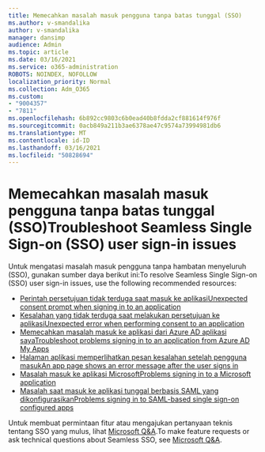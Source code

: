 ```yaml
---
title: Memecahkan masalah masuk pengguna tanpa batas tunggal (SSO)
ms.author: v-smandalika
author: v-smandalika
manager: dansimp
audience: Admin
ms.topic: article
ms.date: 03/16/2021
ms.service: o365-administration
ROBOTS: NOINDEX, NOFOLLOW
localization_priority: Normal
ms.collection: Adm_O365
ms.custom:
- "9004357"
- "7811"
ms.openlocfilehash: 6b892cc9803c6b0ead40b8fdda2cf881614f976f
ms.sourcegitcommit: 0acb849a211b3ae6378ae47c9574a73994981db6
ms.translationtype: MT
ms.contentlocale: id-ID
ms.lasthandoff: 03/16/2021
ms.locfileid: "50828694"
---
```

# <a name="troubleshoot-seamless-single-sign-on-sso-user-sign-in-issues"></a><span data-ttu-id="68c5b-102">Memecahkan masalah masuk pengguna tanpa batas tunggal (SSO)</span><span class="sxs-lookup"><span data-stu-id="68c5b-102">Troubleshoot Seamless Single Sign-on (SSO) user sign-in issues</span></span>

<span data-ttu-id="68c5b-103">Untuk mengatasi masalah masuk pengguna tanpa hambatan menyeluruh (SSO), gunakan sumber daya berikut ini:</span><span class="sxs-lookup"><span data-stu-id="68c5b-103">To resolve Seamless Single Sign-on (SSO) user sign-in issues, use the following recommended resources:</span></span>

- [<span data-ttu-id="68c5b-104">Perintah persetujuan tidak terduga saat masuk ke aplikasi</span><span class="sxs-lookup"><span data-stu-id="68c5b-104">Unexpected consent prompt when signing in to an application</span></span>](https://docs.microsoft.com/azure/active-directory/manage-apps/application-sign-in-unexpected-user-consent-prompt) 
- [<span data-ttu-id="68c5b-105">Kesalahan yang tidak terduga saat melakukan persetujuan ke aplikasi</span><span class="sxs-lookup"><span data-stu-id="68c5b-105">Unexpected error when performing consent to an application</span></span>](https://docs.microsoft.com/azure/active-directory/manage-apps/application-sign-in-unexpected-user-consent-error) 
- [<span data-ttu-id="68c5b-106">Memecahkan masalah masuk ke aplikasi dari Azure AD aplikasi saya</span><span class="sxs-lookup"><span data-stu-id="68c5b-106">Troubleshoot problems signing in to an application from Azure AD My Apps</span></span>](https://docs.microsoft.com/azure/active-directory/manage-apps/application-sign-in-other-problem-access-panel) 
- [<span data-ttu-id="68c5b-107">Halaman aplikasi memperlihatkan pesan kesalahan setelah pengguna masuk</span><span class="sxs-lookup"><span data-stu-id="68c5b-107">An app page shows an error message after the user signs in</span></span>](https://docs.microsoft.com/azure/active-directory/manage-apps/application-sign-in-problem-application-error)
- [<span data-ttu-id="68c5b-108">Masalah masuk ke aplikasi Microsoft</span><span class="sxs-lookup"><span data-stu-id="68c5b-108">Problems signing in to a Microsoft application</span></span>](https://docs.microsoft.com/azure/active-directory/manage-apps/application-sign-in-problem-first-party-microsoft) 
- [<span data-ttu-id="68c5b-109">Masalah saat masuk ke aplikasi tunggal berbasis SAML yang dikonfigurasikan</span><span class="sxs-lookup"><span data-stu-id="68c5b-109">Problems signing in to SAML-based single sign-on configured apps</span></span>](https://docs.microsoft.com/azure/active-directory/manage-apps/application-sign-in-problem-federated-sso-gallery)

<span data-ttu-id="68c5b-110">Untuk membuat permintaan fitur atau mengajukan pertanyaan teknis tentang SSO yang mulus, lihat [Microsoft Q&A](https://docs.microsoft.com/answers/topics/azure-ad-single-sign-on.html).</span><span class="sxs-lookup"><span data-stu-id="68c5b-110">To make feature requests or ask technical questions about Seamless SSO, see [Microsoft Q&A](https://docs.microsoft.com/answers/topics/azure-ad-single-sign-on.html).</span></span>

